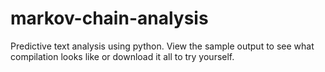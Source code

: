# markov-chain-analysis

Predictive text analysis using python. View the sample output to see what compilation looks like or download it all to try yourself.
